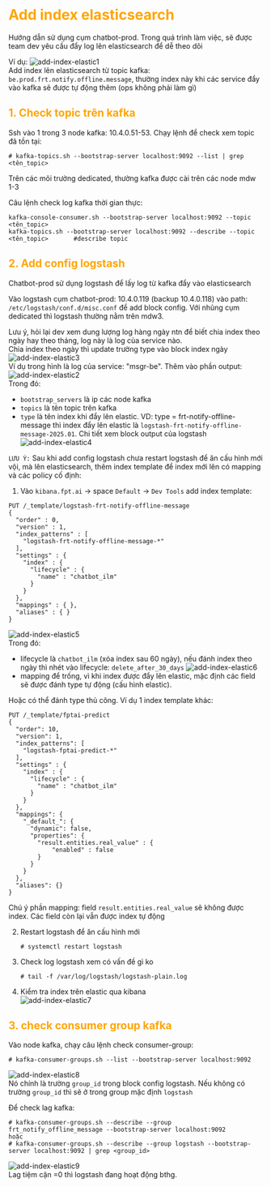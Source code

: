 <h1 style="color:orange">Add index elasticsearch</h1>
Hướng dẫn sử dụng cụm chatbot-prod. Trong quá trình làm việc, sẽ được team dev yêu cầu đẩy log lên elasticsearch để dễ theo dõi

Ví dụ: ![add-index-elastic1](../img/add-index-elastic1.png)<br>
Add index lên elasticsearch từ topic kafka: `be.prod.frt.notify.offline.message`, thường index này khi các service đẩy vào kafka sẽ được tự động thêm (ops không phải làm gì)
<h2 style="color:orange">1. Check topic trên kafka</h2>

Ssh vào 1 trong 3 node kafka: 10.4.0.51-53. Chạy lệnh để check xem topic đã tồn tại:
```
# kafka-topics.sh --bootstrap-server localhost:9092 --list | grep <tên_topic>
```
Trên các môi trường dedicated, thường kafka được cài trên các node mdw 1-3

Câu lệnh check log kafka thời gian thực:
```
kafka-console-consumer.sh --bootstrap-server localhost:9092 --topic <tên_topic>
kafka-topics.sh --bootstrap-server localhost:9092 --describe --topic <tên_topic>       #describe topic
```
<h2 style="color:orange">2. Add config logstash</h2>
Chatbot-prod sử dụng logstash để lấy log từ kafka đẩy vào elasticsearch

Vào logstash cụm chatbot-prod: 10.4.0.119 (backup 10.4.0.118) vào path: `/etc/logstash/conf.d/misc.conf` để add block config. Với nhũng cụm dedicated thì logstash thường nằm trên mdw3.

Lưu ý, hỏi lại dev xem dung lượng log hàng ngày ntn để biết chia index theo ngày hay theo tháng, log này là log của service nào.<br>
Chia index theo ngày thì update trường type vào block index ngày<br>
![add-index-elastic3](../img/add-index-elastic3.png)<br>
Ví dụ trong hình là log của service: "msgr-be". Thêm vào phần output:
![add-index-elastic2](../img/add-index-elastic2.png)<br>
Trong đó:
- `bootstrap_servers` là ip các node kafka
- `topics` là tên topic trên kafka
- `type` là tên index khi đẩy lên elastic. VD: type = frt-notify-offline-message thì index đẩy lên elastic là `logstash-frt-notify-offline-message-2025.01`. Chi tiết xem block output của logstash
![add-index-elastic4](../img/add-index-elastic4.png)<br>

`LƯU Ý:` Sau khi add config logstash chưa restart logstash để ăn cấu hình mới vội, mà lên elasticsearch, thêm index template để index mới lên có mapping và các policy cố định:<br>
1. Vào `kibana.fpt.ai` -> space `Default` -> `Dev Tools` add index template:

```
PUT /_template/logstash-frt-notify-offline-message
{
  "order" : 0,
  "version" : 1,
  "index_patterns" : [
    "logstash-frt-notify-offline-message-*"
  ],
  "settings" : {
    "index" : {
      "lifecycle" : {
        "name" : "chatbot_ilm"
      }
    }
  },
  "mappings" : { },
  "aliases" : { }
}
```
![add-index-elastic5](../img/add-index-elastic5.png)<br>
Trong đó:
- lifecycle là `chatbot_ilm` (xóa index sau 60 ngày), nếu đánh index theo ngày thì nhét vào lifecycle: `delete_after_30_days`
![add-index-elastic6](../img/add-index-elastic6.png)<br>
- mapping để trống, vì khi index được đẩy lên elastic, mặc định các field sẽ được đánh type tự động (cấu hình elastic).

Hoặc có thể đánh type thủ công. Ví dụ 1 index template khác:
```
PUT /_template/fptai-predict
{
  "order": 10,
  "version": 1,
  "index_patterns": [
    "logstash-fptai-predict-*"
  ],
  "settings" : {
    "index" : {
      "lifecycle" : {
        "name" : "chatbot_ilm"
      }
    }
  },
  "mappings": {
    "_default_": {
      "dynamic": false,
      "properties": {
        "result.entities.real_value" : {
            "enabled" : false
        }
      }
    }
  },
  "aliases": {}
}
```
Chú ý phần mapping: field `result.entities.real_value` sẽ không được index. Các field còn lại vẫn được index tự động

2. Restart logstash để ăn cấu hình mới
   
       # systemctl restart logstash
3. Check log logstash xem có vấn đề gì ko

       # tail -f /var/log/logstash/logstash-plain.log
4. Kiểm tra index trên elastic qua kibana<br>
![add-index-elastic7](../img/add-index-elastic7.png)<br>
<h2 style="color:orange">3. check consumer group kafka</h2>

Vào node kafka, chạy câu lệnh check consumer-group:

    # kafka-consumer-groups.sh --list --bootstrap-server localhost:9092
![add-index-elastic8](../img/add-index-elastic8.png)<br>
Nó chính là trường `group_id` trong block config logstash. Nếu không có trường `group_id` thì sẽ ở trong group mặc định `logstash`<br>

Để check lag kafka:

    # kafka-consumer-groups.sh --describe --group frt_notify_offline_message --bootstrap-server localhost:9092
    hoặc
    # kafka-consumer-groups.sh --describe --group logstash --bootstrap-server localhost:9092 | grep <group_id>
![add-index-elastic9](../img/add-index-elastic9.png)<br>
Lag tiệm cận =0 thì logstash đang hoạt động bthg.